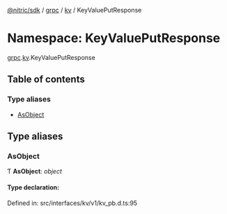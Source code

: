 [@nitric/sdk](../README.md) / [grpc](grpc.md) / [kv](grpc.kv.md) / KeyValuePutResponse

# Namespace: KeyValuePutResponse

[grpc](grpc.md).[kv](grpc.kv.md).KeyValuePutResponse

## Table of contents

### Type aliases

- [AsObject](grpc.kv.keyvalueputresponse.md#asobject)

## Type aliases

### AsObject

Ƭ **AsObject**: *object*

#### Type declaration:

Defined in: src/interfaces/kv/v1/kv_pb.d.ts:95
